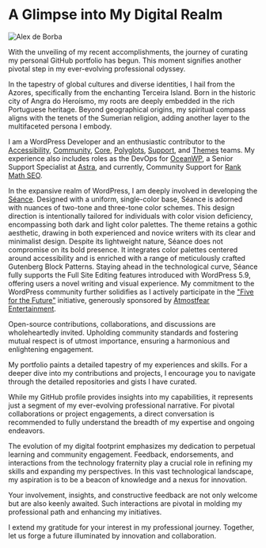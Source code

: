 # A Glimpse into My Digital Realm

![Alex de Borba](https://github.com/alexdeborba/alexdeborba/assets/5738223/acbf12eb-06e2-4971-8bde-bf6ea1ae325f)

With the unveiling of my recent accomplishments, the journey of curating my personal GitHub portfolio has begun. This moment signifies another pivotal step in my ever-evolving professional odyssey.

In the tapestry of global cultures and diverse identities, I hail from the Azores, specifically from the enchanting Terceira Island. Born in the historic city of Angra do Heroísmo, my roots are deeply embedded in the rich Portuguese heritage. Beyond geographical origins, my spiritual compass aligns with the tenets of the Sumerian religion, adding another layer to the multifaceted persona I embody.

I am a WordPress Developer and an enthusiastic contributor to the [Accessibility](https://make.wordpress.org/accessibility/), [Community](https://make.wordpress.org/community/), [Core](https://make.wordpress.org/core/), [Polyglots](https://make.wordpress.org/polyglots/), [Support](https://make.wordpress.org/support/), and [Themes](https://make.wordpress.org/themes/) teams. My experience also includes roles as the DevOps for [OceanWP](https://oceanwp.org/), a Senior Support Specialist at [Astra](https://wpastra.com/), and currently, Community Support for [Rank Math SEO](https://rankmath.com).

In the expansive realm of WordPress, I am deeply involved in developing the [Séance](https://github.com/alexdeborba/seance). Designed with a uniform, single-color base, Séance is adorned with nuances of two-tone and three-tone color schemes. This design direction is intentionally tailored for individuals with color vision deficiency, encompassing both dark and light color palettes. The theme retains a gothic aesthetic, drawing in both experienced and novice writers with its clear and minimalist design. Despite its lightweight nature, Séance does not compromise on its bold presence. It integrates color palettes centered around accessibility and is enriched with a range of meticulously crafted Gutenberg Block Patterns. Staying ahead in the technological curve, Séance fully supports the Full Site Editing features introduced with WordPress 5.9, offering users a novel writing and visual experience. My commitment to the WordPress community further solidifies as I actively participate in the ["Five for the Future"](https://wordpress.org/five-for-the-future/pledge/atmostfear-entertainment/) initiative, generously sponsored by [Atmostfear Entertainment](https://www.atmostfear-entertainment.com/).

Open-source contributions, collaborations, and discussions are wholeheartedly invited. Upholding community standards and fostering mutual respect is of utmost importance, ensuring a harmonious and enlightening engagement.

My portfolio paints a detailed tapestry of my experiences and skills. For a deeper dive into my contributions and projects, I encourage you to navigate through the detailed repositories and gists I have curated.

While my GitHub profile provides insights into my capabilities, it represents just a segment of my ever-evolving professional narrative. For pivotal collaborations or project engagements, a direct conversation is recommended to fully understand the breadth of my expertise and ongoing endeavors.

The evolution of my digital footprint emphasizes my dedication to perpetual learning and community engagement. Feedback, endorsements, and interactions from the technology fraternity play a crucial role in refining my skills and expanding my perspectives. In this vast technological landscape, my aspiration is to be a beacon of knowledge and a nexus for innovation.

Your involvement, insights, and constructive feedback are not only welcome but are also keenly awaited. Such interactions are pivotal in molding my professional path and enhancing my initiatives.

I extend my gratitude for your interest in my professional journey. Together, let us forge a future illuminated by innovation and collaboration.
